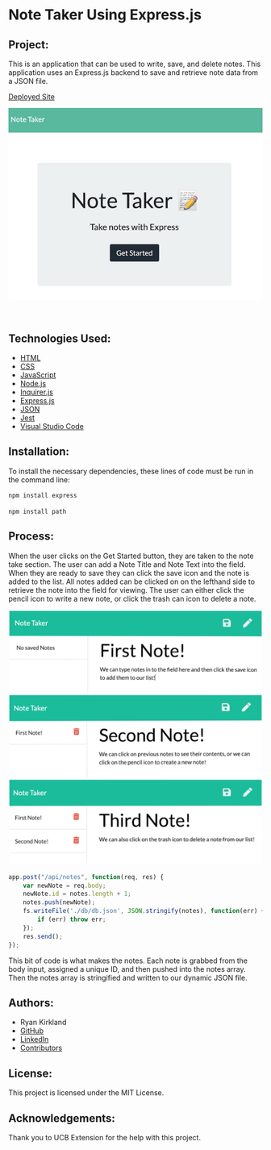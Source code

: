 # Note Taker Using Express.js

## Project:

This is an application that can be used to write, save, and delete notes. This application uses an Express.js backend to save and retrieve note data from a JSON file.

[Deployed Site](https://gentle-brook-09674.herokuapp.com/)

![Image](https://github.com/RyanKirkland86/note-taker/blob/main/public/assets/ExpressNoteTaker%20HOME.jpg)

<br>

## Technologies Used:
- [HTML](https://developer.mozilla.org/en-US/docs/Web/HTML)
- [CSS](https://developer.mozilla.org/en-US/docs/Web/CSS)
- [JavaScript](https://www.javascript.com/)
- [Node.js](https://nodejs.org/en/)
- [Inquirer.js](https://www.npmjs.com/package/inquirer)
- [Express.js](https://expressjs.com/)
- [JSON](https://www.json.org/json-en.html)
- [Jest](https://jestjs.io/)
- [Visual Studio Code](https://code.visualstudio.com/)

## Installation:

To install the necessary dependencies, these lines of code must be run in the command line:

```
npm install express

npm install path
```

## Process:

When the user clicks on the Get Started button, they are taken to the note take section. The user can add a Note Title and Note Text into the field. When they are ready to save they can click the save icon and the note is added to the list. All notes added can be clicked on on the lefthand side to retrieve the note into the field for viewing. The user can either click the pencil icon to write a new note, or click the trash can icon to delete a note.

![Image](https://github.com/RyanKirkland86/note-taker/blob/main/public/assets/ExpressNoteTaker%20DEMO.jpg)

```javascript
app.post("/api/notes", function(req, res) {
    var newNote = req.body;
    newNote.id = notes.length + 1;
    notes.push(newNote);
    fs.writeFile('./db/db.json', JSON.stringify(notes), function(err) {
        if (err) throw err;
    });
    res.send();
});
```

This bit of code is what makes the notes. Each note is grabbed from the body input, assigned a unique ID, and then pushed into the notes array. Then the notes array is stringified and written to our dynamic JSON file.

## Authors:
- Ryan Kirkland
- [GitHub](https://github.com/RyanKirkland86)
- [LinkedIn](https://www.linkedin.com/in/ryan-kirkland-619942200/)
- [Contributors](https://bootcamp.berkeley.edu/coding/)

## License:
This project is licensed under the MIT License.

## Acknowledgements:
Thank you to UCB Extension for the help with this project.